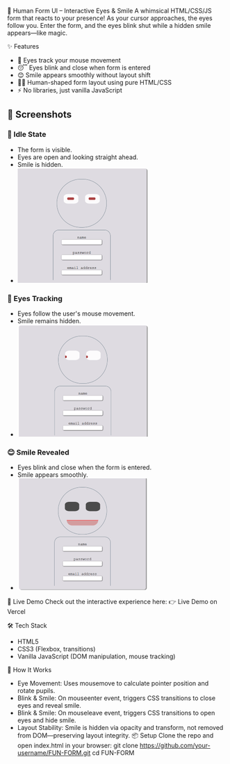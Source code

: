 🧠 Human Form UI – Interactive Eyes & Smile
A whimsical HTML/CSS/JS form that reacts to your presence! As your cursor approaches, the eyes follow you. Enter the form, and the eyes blink shut while a hidden smile appears—like magic.

✨ Features
- 👀 Eyes track your mouse movement
- 😴 Eyes blink and close when form is entered
- 😊 Smile appears smoothly without layout shift
- 🧍‍♂️ Human-shaped form layout using pure HTML/CSS
- ⚡️ No libraries, just vanilla JavaScript
## 📸 Screenshots

### 🧍 Idle State
- The form is visible.
- Eyes are open and looking straight ahead.
- Smile is hidden.
- ![Idle State](./images/idle.png)

### 👀 Eyes Tracking
- Eyes follow the user's mouse movement.
- Smile remains hidden.
- ![Eyes Tracking](./images/tracking.png)

### 😊 Smile Revealed
- Eyes blink and close when the form is entered.
- Smile appears smoothly.
- ![Smile Revealed](./images/smile.png)





🚀 Live Demo
Check out the interactive experience here:
👉 Live Demo on Vercel

🛠️ Tech Stack
- HTML5
- CSS3 (Flexbox, transitions)
- Vanilla JavaScript (DOM manipulation, mouse tracking)


🧪 How It Works
- Eye Movement: Uses mousemove to calculate pointer position and rotate pupils.
- Blink & Smile: On mouseenter event, triggers CSS transitions to close eyes and reveal smile.
- Blink & Smile: On mouseleave event, triggers CSS transitions to open eyes and hide smile.
- Layout Stability: Smile is hidden via opacity and transform, not removed from DOM—preserving layout integrity.
📦 Setup
Clone the repo and open index.html in your browser:
git clone https://github.com/your-username/FUN-FORM.git
cd FUN-FORM


